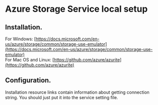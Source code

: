 # Azure Storage Service local setup

## Installation.
For Windows: [https://docs.microsoft.com/en-us/azure/storage/common/storage-use-emulator](https://docs.microsoft.com/en-us/azure/storage/common/storage-use-emulator)     
For Mac OS and Linux: [https://github.com/azure/azurite](https://github.com/azure/azurite)

## Configuration.
Installation resource links contain information about getting connection string. You should just put it into the service setting file.
